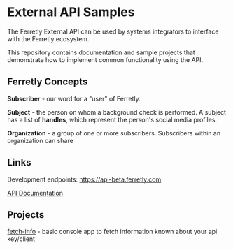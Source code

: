 # External API Samples

The Ferretly External API can be used by systems integrators to interface with the Ferretly ecosystem.

This repository contains documentation and sample projects that demonstrate how to implement common functionality using the API.

## Ferretly Concepts

**Subscriber** - our word for a "user" of Ferretly. 

**Subject** - the person on whom a background check is performed. A subject has a list of **handles**, which represent the person's social media profiles.

**Organization** - a group of one or more subscribers. Subscribers within an organization can share 

## Links

Development endpoints: https://api-beta.ferretly.com

[API Documentation](https://documenter.getpostman.com/view/13665914/TVmTca9e)

## Projects
[fetch-info](./fetch-info) - basic console app to fetch information known about your api key/client
